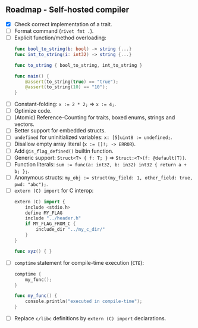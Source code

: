 ## Roadmap - Self-hosted compiler

- [X] Check correct implementation of a trait.
- [ ] Format command (`rivet fmt .`).
- [ ] Explicit function/method overloading:
    ```swift
    func bool_to_string(b: bool) -> string {...}
    func int_to_string(i: int32) -> string {...}

    func to_string { bool_to_string, int_to_string }

    func main() {
        @assert(to_string(true) == "true");
        @assert(to_string(10) == "10");
    }
    ```
- [ ] Constant-folding: `x := 2 * 2;` => `x := 4;`.
- [ ] Optimize code.
- [ ] (Atomic) Reference-Counting for traits, boxed enums, strings and vectors.
- [ ] Better support for embedded structs.
- [ ] `undefined` for uninitialized variables: `x: [5]uint8 := undefined;`.
- [ ] Disallow empty array literal (`x := []!; -> ERROR`).
- [ ] Add `@is_flag_defined()` builtin function.
- [ ] Generic support: `Struct<T> { f: T; }` => `Struct:<T>(f: @default(T))`.
- [ ] Function literals: `sum := func(a: int32, b: in32) int32 { return a + b; };`.
- [ ] Anonymous structs: `my_obj := struct(my_field: 1, other_field: true, pwd: "abc");`.
- [ ] `extern (C) import` for C interop:
    ```swift
    extern (C) import {
        include <stdio.h>
        define MY_FLAG
        include "../header.h"
        if MY_FLAG_FROM_C {
            include_dir "../my_c_dir/"
        }
    }

    func xyz() { }
    ```
- [ ] `comptime` statement for compile-time execution (`CTE`):
    ```swift
    comptime {
        my_func();
    }

    func my_func() {
        console.println("executed in compile-time");
    }
    ```
- [ ] Replace `c/libc` definitions by `extern (C) import` declarations.

